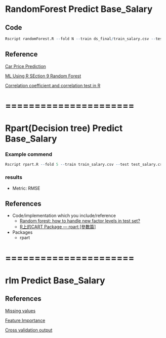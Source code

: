 # RandomForest Predict Base_Salary


## Code
```R
Rscript randomForest.R --fold N --train ds_final/train_salary.csv --test ds_final/test_salary.csv --report performance.csv --predict predict.csv
```


## Reference
[Car Price Prediction](https://rpubs.com/amir761/car_price_prediction_using_random_forest)

[ML Using R SEction 9 Random Forest](https://rstudio-pubs-static.s3.amazonaws.com/280316_f38c3e4dc75b48398e6e72a20c1ea0a9.html)

[Correlation coefficient and correlation test in R](https://statsandr.com/blog/correlation-coefficient-and-correlation-test-in-r/)

# ======================

# Rpart(Decision tree) Predict Base_Salary

### Example commend
```R
Rscript rpart.R --fold 5 --train train_salary.csv --test test_salary.csv --report result/rpart_performance.csv --predict result/rpart_predict.csv
```

### results

* Metric: RMSE

## References
* Code/implementation which you include/reference
  * [Random forest: how to handle new factor levels in test set?](https://stats.stackexchange.com/questions/29446/random-forest-how-to-handle-new-factor-levels-in-test-set)
  * [R上的CART Package — rpart [參數篇]](https://c3h3notes.wordpress.com/2010/10/25/r上的cart-package-rpart-參數篇/)
* Packages
  * rpart

# ======================

# rlm Predict Base_Salary

## References
[Missing values](https://www.itread01.com/content/1549866998.html)

[Feature Importance](https://topepo.github.io/caret/variable-importance.html)

[Cross validation output](https://www.analyticsvidhya.com/blog/2021/03/introduction-to-k-fold-cross-validation-in-r/)
